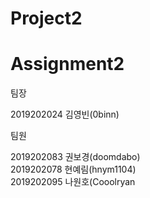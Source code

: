 # Project2

Assignment2
===================================
팀장  
  
2019202024 김영빈(0binn)  
  
팀원  
  
2019202083 권보경(doomdabo)  
2019202078 현예림(hnym1104)  
2019202095 나원호(Cooolryan  

